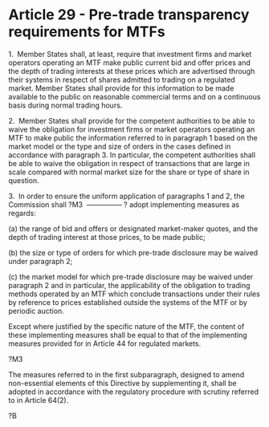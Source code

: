 # Article 29 - Pre-trade transparency requirements for MTFs


1.  Member States shall, at least, require that investment firms and market operators operating an MTF make public current bid and offer prices and the depth of trading interests at these prices which are advertised through their systems in respect of shares admitted to trading on a regulated market. Member States shall provide for this information to be made available to the public on reasonable commercial terms and on a continuous basis during normal trading hours.

2.  Member States shall provide for the competent authorities to be able to waive the obligation for investment firms or market operators operating an MTF to make public the information referred to in paragraph 1 based on the market model or the type and size of orders in the cases defined in accordance with paragraph 3. In particular, the competent authorities shall be able to waive the obligation in respect of transactions that are large in scale compared with normal market size for the share or type of share in question.

3.  In order to ensure the uniform application of paragraphs 1 and 2, the Commission shall ?M3  ————— ? adopt implementing measures as regards:

(a) the range of bid and offers or designated market-maker quotes, and the depth of trading interest at those prices, to be made public;

(b) the size or type of orders for which pre-trade disclosure may be waived under paragraph 2;

(c) the market model for which pre-trade disclosure may be waived under paragraph 2 and in particular, the applicability of the obligation to trading methods operated by an MTF which conclude transactions under their rules by reference to prices established outside the systems of the MTF or by periodic auction.

Except where justified by the specific nature of the MTF, the content of these implementing measures shall be equal to that of the implementing measures provided for in Article 44 for regulated markets.

?M3

The measures referred to in the first subparagraph, designed to amend non-essential elements of this Directive by supplementing it, shall be adopted in accordance with the regulatory procedure with scrutiny referred to in Article 64(2).

?B
